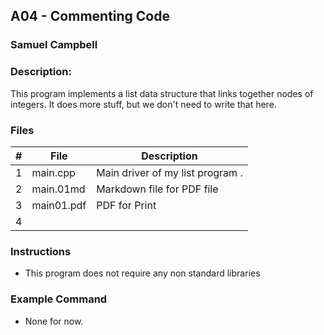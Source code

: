 ## A04 - Commenting Code
### Samuel Campbell
### Description:

This program implements a list data structure that links together nodes of integers. It does more stuff, but we don't need to write that here.

### Files

|   #   | File     | Description                      |
| :---: | -------- | -------------------------------- |
|   1   | main.cpp | Main driver of my list program . |
|   2   | main.01md| Markdown file for PDF file       |
|   3   | main01.pdf| PDF for Print                   |
|   4   | 



### Instructions

- This program does not require any non standard libraries

### Example Command

- None for now.
